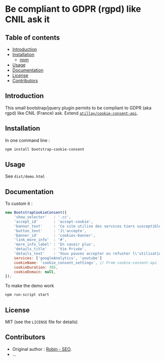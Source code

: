 # Be compliant to GDPR (rgpd) like CNIL ask it

## Table of contents
* [Introduction](#introduction)
* [Installation](#installation)
    * [npm](https://www.npmjs.com/package/bootstrap-cookie-consent)
* [Usage](#usage)
* [Documentation](#documentation)
* [License](#license)
* [Contributors](#contributors)

## Introduction

This small bootstrap/jquery plugin permits to be compliant to GDPR (aka rgpd) like CNIL (France) ask.
Extend [`atillay/cookie-consent-api`](https://github.com/atillay/cookie-consent-api).

## Installation

In one command line :
```bash
npm install bootstrap-cookie-consent
```

## Usage

See `dist/demo.html`

## Documentation

To custom it :

```js
new BootstrapCookieConsent({
    'show_selector'   : '.cc',
    'accept_id'       : 'accept-cookie',
    'banner_text'     : 'Ce site utilise des services tiers susceptible de vous déposer un cookie. Pour une navigation optimale, acceptez-vous de les utiliser sur ce site ?',
    'button_text'     : 'J\'accepte',
    'banner_id'       : 'cookies-banner',
    'link_more_info'  : '#',
    'more_info_label' : 'En savoir plus',
    'details_title'   : 'Vie Privée',
    'details_text'    : 'Vous pouvez accepter ou refuster l\'utilisation sur ce site de certains services.',
    services: ['googleAnalytics', 'youtube']
    cookieName: 'cookie_consent_settings', // From cookie-consent-api
    cookieDuration: 365,
    cookieDomain: null,
});
```

To make the demo work

```bash
npm run-script start
```

## License

MIT (see the `LICENSE` file for details)

## Contributors

* Original author : [Robin - SEO](https://www.robin-d.fr/).
* ...


